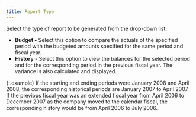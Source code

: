 ```yaml
---
title: Report Type
---
```



Select the type of report to be generated from the drop-down list.

- **Budget 
 -** Select this option to compare the actuals  of the specified period with the budgeted amounts specified for the same  period and fiscal year.
- **History**  - Select this option to view the balances for the selected period and  for the corresponding period in the previous fiscal year. The variance  is also calculated and displayed.



{:.example}
If the starting and ending periods were January  2008 and April 2008, the corresponding historical periods are January  2007 to April 2007. If the previous fiscal year was an extended fiscal  year from April 2006 to December 2007 as the company moved to the calendar  fiscal, the corresponding history would be from April 2006 to July 2006.
